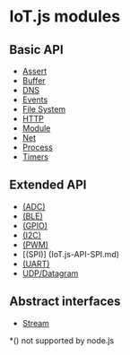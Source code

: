 # IoT.js modules
## Basic API
* [Assert](IoT.js-API-Assert.md)
* [Buffer](IoT.js-API-Buffer.md)
* [DNS](IoT.js-API-DNS.md)
* [Events](IoT.js-API-Events.md)
* [File System](IoT.js-API-File-System.md)
* [HTTP](IoT.js-API-HTTP.md)
* [Module](IoT.js-API-Module.md)
* [Net](IoT.js-API-Net.md)
* [Process](IoT.js-API-Process.md)
* [Timers](IoT.js-API-Timers.md)

## Extended API
* [(ADC)](IoT.js-API-ADC.md)
* [(BLE)](IoT.js-API-BLE.md)
* [(GPIO)](IoT.js-API-GPIO.md)
* [(I2C)](IoT.js-API-I2C.md)
* [(PWM)](IoT.js-API-PWM.md)
* [(SPI)] (IoT.js-API-SPI.md)
* [(UART)](IoT.js-API-UART.md)
* [UDP/Datagram](IoT.js-API-DGRAM.md)

## Abstract interfaces
* [Stream](IoT.js-API-Stream.md)

*() not supported by node.js
